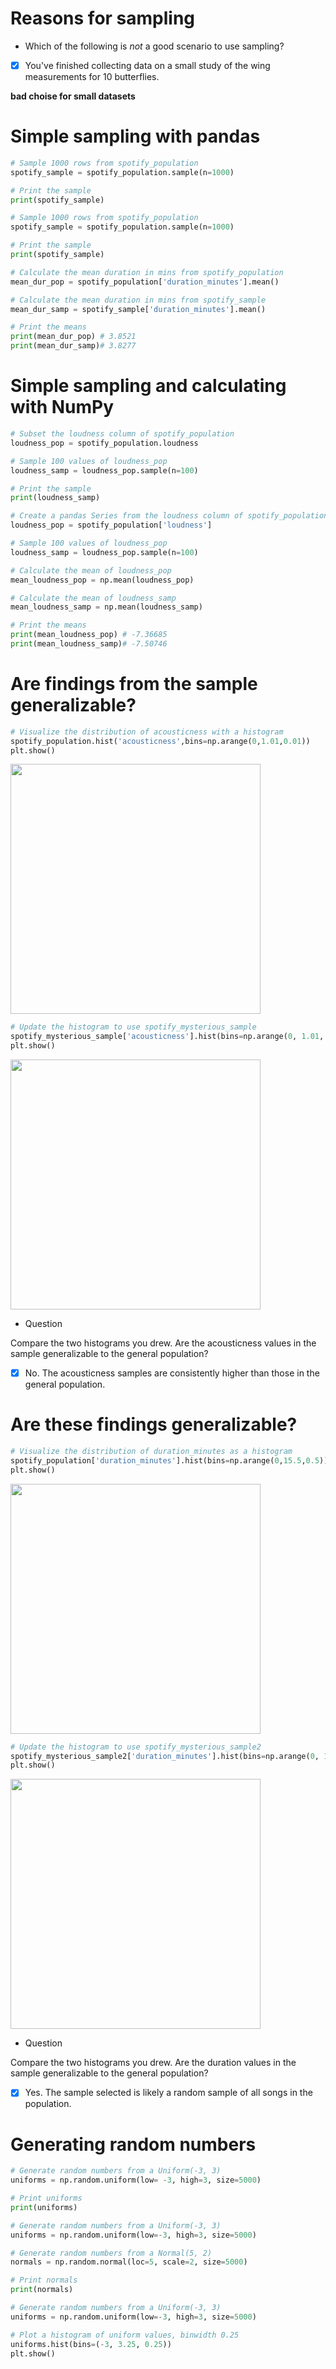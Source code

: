 # Reasons for sampling
- Which of the following is *not* a good scenario to use sampling?
- [x] You've finished collecting data on a small study of the wing measurements for 10 butterflies.

**bad choise for small datasets**
# Simple sampling with pandas
```py
# Sample 1000 rows from spotify_population
spotify_sample = spotify_population.sample(n=1000)

# Print the sample
print(spotify_sample)
```
```py
# Sample 1000 rows from spotify_population
spotify_sample = spotify_population.sample(n=1000)

# Print the sample
print(spotify_sample)

# Calculate the mean duration in mins from spotify_population
mean_dur_pop = spotify_population['duration_minutes'].mean()

# Calculate the mean duration in mins from spotify_sample
mean_dur_samp = spotify_sample['duration_minutes'].mean()

# Print the means
print(mean_dur_pop) # 3.8521
print(mean_dur_samp)# 3.8277
```
# Simple sampling and calculating with NumPy
```py
# Subset the loudness column of spotify_population
loudness_pop = spotify_population.loudness

# Sample 100 values of loudness_pop
loudness_samp = loudness_pop.sample(n=100)

# Print the sample
print(loudness_samp)
```
```py
# Create a pandas Series from the loudness column of spotify_population
loudness_pop = spotify_population['loudness']

# Sample 100 values of loudness_pop
loudness_samp = loudness_pop.sample(n=100)

# Calculate the mean of loudness_pop
mean_loudness_pop = np.mean(loudness_pop)

# Calculate the mean of loudness_samp
mean_loudness_samp = np.mean(loudness_samp)

# Print the means
print(mean_loudness_pop) # -7.36685
print(mean_loudness_samp)# -7.50746
```
# Are findings from the sample generalizable?
```py
# Visualize the distribution of acousticness with a histogram
spotify_population.hist('acousticness',bins=np.arange(0,1.01,0.01))
plt.show()
```
<img src="https://user-images.githubusercontent.com/51888893/211859579-7426f286-10e2-41b4-b1db-e20e86a37183.png" width=400px>

```py
# Update the histogram to use spotify_mysterious_sample
spotify_mysterious_sample['acousticness'].hist(bins=np.arange(0, 1.01, 0.01))
plt.show()
```
<img src="https://user-images.githubusercontent.com/51888893/211859854-e5349249-21aa-41a0-8b40-3de564e90cb0.png" width=400px>

- Question

Compare the two histograms you drew. Are the acousticness values in the sample generalizable to the general population?
- [x] No. The acousticness samples are consistently higher than those in the general population.
# Are these findings generalizable?
```py
# Visualize the distribution of duration_minutes as a histogram
spotify_population['duration_minutes'].hist(bins=np.arange(0,15.5,0.5))
plt.show()
```
<img src="https://user-images.githubusercontent.com/51888893/211860390-7e940043-9b69-4169-a9a9-a7920ecce0c4.png" width=400px>

```py
# Update the histogram to use spotify_mysterious_sample2
spotify_mysterious_sample2['duration_minutes'].hist(bins=np.arange(0, 15.5, 0.5))
plt.show()
```
<img src="https://user-images.githubusercontent.com/51888893/211860513-c16a3ad1-32fa-411d-a5b3-900e4dab7f2d.png" width=400px>

- Question

Compare the two histograms you drew. Are the duration values in the sample generalizable to the general population?
- [x] Yes. The sample selected is likely a random sample of all songs in the population.

# Generating random numbers
```py
# Generate random numbers from a Uniform(-3, 3)
uniforms = np.random.uniform(low= -3, high=3, size=5000)

# Print uniforms
print(uniforms)
```
```py
# Generate random numbers from a Uniform(-3, 3)
uniforms = np.random.uniform(low=-3, high=3, size=5000)

# Generate random numbers from a Normal(5, 2)
normals = np.random.normal(loc=5, scale=2, size=5000)

# Print normals
print(normals)
```
```py
# Generate random numbers from a Uniform(-3, 3)
uniforms = np.random.uniform(low=-3, high=3, size=5000)

# Plot a histogram of uniform values, binwidth 0.25
uniforms.hist(bins=(-3, 3.25, 0.25))
plt.show()
```
